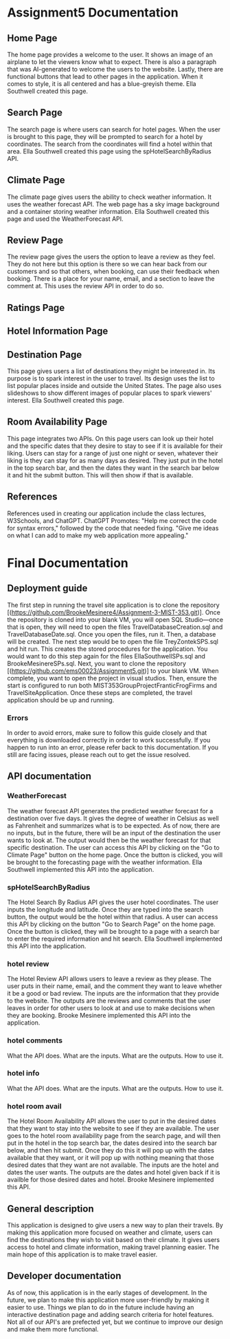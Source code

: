 # Assignment5 Documentation
## Home Page
The home page provides a welcome to the user. It shows an image of an airplane to let the viewers know what to expect. There is also a paragraph that was AI-generated to welcome the users to the website. Lastly, there are functional buttons that lead to other pages in the application. When it comes to style, it is all centered and has a blue-greyish theme.  Ella Southwell created this page.
## Search Page
The search page is where users can search for hotel pages. When the user is brought to this page, they will be prompted to search for a hotel by coordinates. The search from the coordinates will find a hotel within that area. Ella Southwell created this page using the spHotelSearchByRadius API.
## Climate Page
The climate page gives users the ability to check weather information. It uses the weather forecast API. The web page has a sky image background and a container storing weather information. Ella Southwell created this page and used the WeatherForecast API. 
## Review Page
The review page gives the users the option to leave a review as they feel. They do not here but this option is there so we can hear back from our customers and so that others, when booking, can use their feedback when booking. There is a place for your name, email, and a section to leave the comment at. This uses the review API in order to do so.
## Ratings Page

## Hotel Information Page

## Destination Page
This page gives users a list of destinations they might be interested in. Its purpose is to spark interest in the user to travel. Its design uses the list to list popular places inside and outside the United States. The page also uses slideshows to show different images of popular places to spark viewers' interest. Ella Southwell created this page.

## Room Availability Page 
This page integrates two APIs. On this page users can look up their hotel and the specific dates that they desire to stay to see if it is available for their liking. Users can stay for a range of just one night or seven, whatever their liking is they can stay for as many days as desired. They just put in the hotel in the top search bar, and then the dates they want in the search bar below it and hit the submit button. This will then show if that is available.

## References
References used in creating our application include the class lectures, W3Schools, and ChatGPT. 
ChatGPT Promotes: 
"Help me correct the code for syntax errors," followed by the code that needed fixing.
"Give me ideas on what I can add to make my web application more appealing."

# Final Documentation
## Deployment guide
The first step in running the travel site application is to clone the repository [(https://github.com/BrookeMesinere4/Assignment-3-MIST-353.git)]. Once the repository is cloned into your blank VM, you will open SQL Studio—once that is open, they will need to open the files  TravelDatabaseCreation.sql and TravelDatabaseDate.sql. Once you open the files, run it. Then, a database will be created. The next step would be to open the file TreyZontekSPS.sql and hit run. This creates the stored procedures for the application. You would want to do this step again for the files EllaSouthwellSPs.sql and BrookeMesinereSPs.sql. Next, you want to clone the repository [(https://github.com/ems00023/Assignment5.git)] to your blank VM. When complete, you want to open the project in visual studios. Then, ensure the start is configured to run both MIST353GroupProjectFranticFrogFirms and TravelSiteApplication. Once these steps are completed, the travel application should be up and running.
### Errors
In order to avoid errors, make sure to follow this guide closely and that everything is downloaded correctly in order to work successfully.
If you happen to run into an error, please refer back to this documentation. If you still are facing issues, please reach out to get the issue resolved. 

## API documentation
### WeatherForecast 
The weather forecast API generates the predicted weather forecast for a destination over five days. It gives the degree of weather in Celsius as well as Fahrenheit and summarizes what is to be expected. As of now, there are no inputs, but in the future, there will be an input of the destination the user wants to look at. The output would then be the weather forecast for that specific destination. The user can access this API by clicking on the "Go to Climate Page" button on the home page. Once the button is clicked, you will be brought to the forecasting page with the weather information. Ella Southwell implemented this API into the application.

### spHotelSearchByRadius
The Hotel Search By Radius API gives the user hotel coordinates. The user inputs the longitude and latitude. Once they are typed into the search button, the output would be the hotel within that radius. A user can access this API by clicking on the button "Go to Search Page" on the home page. Once the button is clicked, they will be brought to a page with a search bar to enter the required information and hit search. Ella Southwell implemented this API into the application.

### hotel review
The Hotel Review API allows users to leave a review as they please. The user puts in their name, email, and the comment they want to leave whether it be a good or bad review. The inputs are the information that they provide to the website. The outputs are the reviews and comments that the user leaves in order for other users to look at and use to make decisions when they are booking. Brooke Mesinere implemented this API into the application.

### hotel comments
What the API does.
What are the inputs.
	What are the outputs.
	How to use it.

### hotel info
What the API does.
What are the inputs.
	What are the outputs.
	How to use it.

### hotel room avail
The Hotel Room Availability API allows the user to put in the desired dates that they want to stay into the website to see if they are available. The user goes to the hotel room availability page from the search page, and will then put in the hotel in the top search bar, the dates desired into the search bar below, and then hit submit. Once they do this it will pop up with the dates available that they want, or it will pop up with nothing meaning that those desired dates that they want are not available. The inputs are the hotel and dates the user wants. The outputs are the dates and hotel given back if it is availble for those desired dates and hotel. Brooke Mesinere implemented this API.

## General description 
This application is designed to give users a new way to plan their travels. By making this application more focused on weather and climate, users can find the destinations they wish to visit based on their climate. It gives users access to hotel and climate information, making travel planning easier. The main hope of this application is to make travel easier.
## Developer documentation
As of now, this application is in the early stages of development. In the future, we plan to make this application more user-friendly by making it easier to use. Things we plan to do in the future include having an interactive destination page and adding search criteria for hotel features. Not all of our API's are prefected yet, but we continue to improve our design and make them more functional. 



